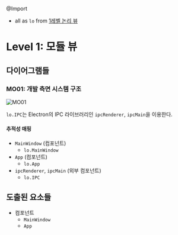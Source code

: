@Import
* all as `lo` from [1레벨 논리 뷰](https://github.com/byron1st/my-workshop-doc/blob/master/doc/arch.views.1.logical.md)

# Level 1: 모듈 뷰
## 다이어그램들
### MO01: 개발 측면 시스템 구조
![MO01](https://github.com/byron1st/my-workshop-doc/blob/master/images/module-view-mo01-2016-08-19.png)

`lo.IPC`는 Electron의 IPC 라이브러리인 `ipcRenderer`, `ipcMain`을 이용한다.

#### 추적성 매핑
* `MainWindow` (컴포넌트)
  * `lo.MainWindow`
* `App` (컴포넌트)
  * `lo.App`
* `ipcRenderer`, `ipcMain` (외부 컴포넌트)
  * `lo.IPC`

## 도출된 요소들
* 컴포넌트
  * `MainWindow`
  * `App`

